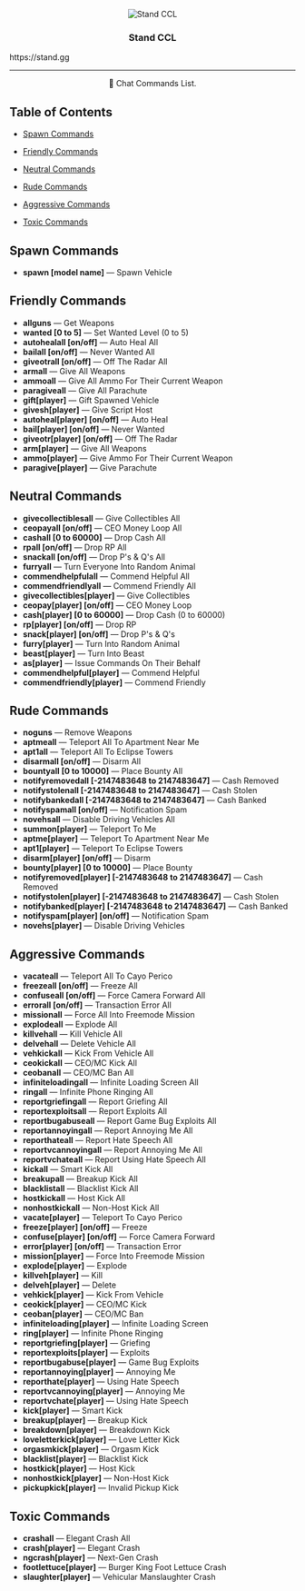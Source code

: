 <p align="center">
 <img src="https://cdn.discordapp.com/icons/948318760786342008/a_712ab34950f69d6f6f62d76c117862fb.png" alt="Stand CCL">
</p>

<h3 align="center">Stand CCL</h3>
https://stand.gg

---

<p align = "center">💬 Chat Commands List.</p>


## Table of Contents
- [Spawn Commands](#spawn_cmds)

- [Friendly Commands](#friendly_cmds)

- [Neutral Commands](#neutral_cmds)

- [Rude Commands](#rude_cmds)

- [Aggressive Commands](#aggressive_cmds)

- [Toxic Commands](#toxic_cmds)

## Spawn Commands<a name = "spawn_cmds"></a>

- **spawn [model name]** — Spawn Vehicle

## Friendly Commands<a name = "friendly_cmds"></a>

- **allguns** — Get Weapons
- **wanted [0 to 5]** — Set Wanted Level (0 to 5)
- **autohealall [on/off]** — Auto Heal All
- **bailall [on/off]** — Never Wanted All
- **giveotrall [on/off]** — Off The Radar All
- **armall** — Give All Weapons
- **ammoall** — Give All Ammo For Their Current Weapon
- **paragiveall** — Give All Parachute
- **gift[player]** — Gift Spawned Vehicle
- **givesh[player]** — Give Script Host
- **autoheal[player] [on/off]** — Auto Heal
- **bail[player] [on/off]** — Never Wanted
- **giveotr[player] [on/off]** — Off The Radar
- **arm[player]** — Give All Weapons
- **ammo[player]** —  Give Ammo For Their Current Weapon
- **paragive[player]** — Give Parachute

## Neutral Commands<a name = "neutral_cmds"></a>

- **givecollectiblesall** — Give Collectibles All
- **ceopayall [on/off]** — CEO Money Loop All
- **cashall [0 to 60000]** — Drop Cash All
- **rpall [on/off]** — Drop RP All
- **snackall [on/off]** — Drop P's & Q's All
- **furryall** — Turn Everyone Into Random Animal 
- **commendhelpfulall** — Commend Helpful All
- **commendfriendlyall** — Commend Friendly All
- **givecollectibles[player]** — Give Collectibles
- **ceopay[player] [on/off]** — CEO Money Loop
- **cash[player] [0 to 60000]** — Drop Cash (0 to 60000)
- **rp[player] [on/off]** — Drop RP
- **snack[player] [on/off]** — Drop P's & Q's
- **furry[player]** — Turn Into Random Animal
- **beast[player]** — Turn Into Beast
- **as[player]** — Issue Commands On Their Behalf
- **commendhelpful[player]** — Commend Helpful
- **commendfriendly[player]** — Commend Friendly

## Rude Commands<a name = "rude_cmds"></a>

- **noguns** — Remove Weapons
- **aptmeall** — Teleport All To Apartment Near Me
- **apt1all** — Teleport All To Eclipse Towers
- **disarmall [on/off]** — Disarm All
- **bountyall [0 to 10000]** — Place Bounty All
- **notifyremovedall [-2147483648 to 2147483647]** — Cash Removed
- **notifystolenall [-2147483648 to 2147483647]** — Cash Stolen
- **notifybankedall [-2147483648 to 2147483647]** — Cash Banked
- **notifyspamall [on/off]** — Notification Spam
- **novehsall** — Disable Driving Vehicles All
- **summon[player]** — Teleport To Me
- **aptme[player]** — Teleport To Apartment Near Me
- **apt1[player]** — Teleport To Eclipse Towers
- **disarm[player] [on/off]** — Disarm
- **bounty[player] [0 to 10000]** — Place Bounty
- **notifyremoved[player] [-2147483648 to 2147483647]** — Cash Removed
- **notifystolen[player] [-2147483648 to 2147483647]** — Cash Stolen
- **notifybanked[player] [-2147483648 to 2147483647]** — Cash Banked
- **notifyspam[player] [on/off]** — Notification Spam
- **novehs[player]** — Disable Driving Vehicles

## Aggressive Commands<a name = "aggressive_cmds"></a>

- **vacateall** — Teleport All To Cayo Perico
- **freezeall [on/off]** — Freeze All
- **confuseall [on/off]** — Force Camera Forward All
- **errorall [on/off]** — Transaction Error All
- **missionall** — Force All Into Freemode Mission
- **explodeall** — Explode All
- **killvehall** — Kill Vehicle All
- **delvehall** — Delete Vehicle All
- **vehkickall** — Kick From Vehicle All
- **ceokickall** — CEO/MC Kick All
- **ceobanall** — CEO/MC Ban All
- **infiniteloadingall** — Infinite Loading Screen All
- **ringall** — Infinite Phone Ringing All
- **reportgriefingall** — Report Griefing All
- **reportexploitsall** — Report Exploits All
- **reportbugabuseall** — Report Game Bug Exploits All
- **reportannoyingall** — Report Annoying Me All
- **reporthateall** — Report Hate Speech All
- **reportvcannoyingall** — Report Annoying Me All
- **reportvchateall** — Report Using Hate Speech All
- **kickall** — Smart Kick All
- **breakupall** — Breakup Kick All
- **blacklistall** — Blacklist Kick All
- **hostkickall** — Host Kick All
- **nonhostkickall**  — Non-Host Kick All
- **vacate[player]** — Teleport To Cayo Perico
- **freeze[player] [on/off]** — Freeze
- **confuse[player] [on/off]** — Force Camera Forward
- **error[player] [on/off]** — Transaction Error
- **mission[player]** — Force Into Freemode Mission
- **explode[player]** — Explode
- **killveh[player]** — Kill
- **delveh[player]** — Delete
- **vehkick[player]** — Kick From Vehicle
- **ceokick[player]** — CEO/MC Kick
- **ceoban[player]** — CEO/MC Ban
- **infiniteloading[player]** — Infinite Loading Screen
- **ring[player]** — Infinite Phone Ringing
- **reportgriefing[player]** — Griefing
- **reportexploits[player]** — Exploits
- **reportbugabuse[player]** — Game Bug Exploits
- **reportannoying[player]** — Annoying Me
- **reporthate[player]** — Using Hate Speech
- **reportvcannoying[player]** — Annoying Me
- **reportvchate[player]** — Using Hate Speech
- **kick[player]** — Smart Kick
- **breakup[player]** — Breakup Kick
- **breakdown[player]** — Breakdown Kick
- **loveletterkick[player]** — Love Letter Kick
- **orgasmkick[player]** — Orgasm Kick
- **blacklist[player]** — Blacklist Kick
- **hostkick[player]** — Host Kick
- **nonhostkick[player]** — Non-Host Kick
- **pickupkick[player]** — Invalid Pickup Kick

## Toxic Commands<a name = "toxic_cmds"></a>

- **crashall**  — Elegant Crash All
- **crash[player]** — Elegant Crash
- **ngcrash[player]** — Next-Gen Crash
- **footlettuce[player]** — Burger King Foot Lettuce Crash
- **slaughter[player]** — Vehicular Manslaughter Crash
